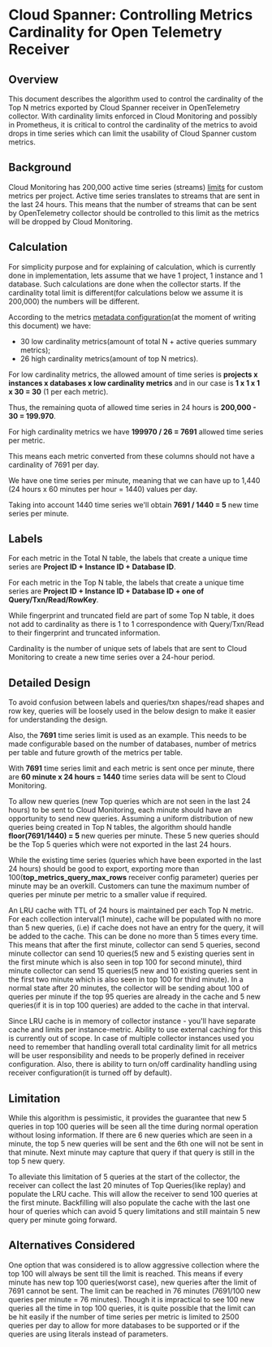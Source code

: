 # Cloud Spanner: Controlling Metrics Cardinality for Open Telemetry Receiver

## Overview
This document describes the algorithm used to control the cardinality of the Top N metrics exported by Cloud Spanner receiver in OpenTelemetry collector.
With cardinality limits enforced in Cloud Monitoring and possibly in Prometheus, it is critical to control the cardinality of the metrics to avoid drops in time series which can limit the usability of Cloud Spanner custom metrics.

## Background
Cloud Monitoring has 200,000 active time series (streams) [limits](https://cloud.google.com/monitoring/quotas) for custom metrics per project.
Active time series translates to streams that are sent in the last 24 hours.
This means that the number of streams that can be sent by OpenTelemetry collector should be controlled to this limit as the metrics will be dropped by Cloud Monitoring.

## Calculation
For simplicity purpose and for explaining of calculation, which is currently done in implementation, lets assume that we have 1 project, 1 instance and 1 database.
Such calculations are done when the collector starts. If the cardinality total limit is different(for calculations below we assume it is 200,000) the numbers will be different.

According to the metrics [metadata configuration](internal/metadataconfig/metrics.yaml)(at the moment of writing this document) we have:
- 30 low cardinality metrics(amount of total N + active queries summary metrics);
- 26 high cardinality metrics(amount of top N metrics).

For low cardinality metrics, the allowed amount of time series is **projects x instances x databases x low cardinality metrics** and in our case is **1 x 1 x 1 x 30 = 30** (1 per each metric).

Thus, the remaining quota of allowed time series in 24 hours is **200,000 - 30 = 199.970**.

For high cardinality metrics we have **199970 / 26 = 7691** allowed time series per metric.

This means each metric converted from these columns should not have a cardinality of 7691 per day.

We have one time series per minute, meaning that we can have up to 1,440 (24 hours x 60 minutes per hour = 1440) values per day.

Taking into account 1440 time series we'll obtain **7691 / 1440 = 5** new time series per minute.


## Labels
For each metric in the Total N table, the labels that create a unique time series are **Project ID + Instance ID + Database ID**.

For each metric in the Top N table, the labels that create a unique time series are **Project ID + Instance ID + Database ID + one of Query/Txn/Read/RowKey**.

While fingerprint and truncated field are part of some Top N table, it does not add to cardinality as there is 1 to 1 correspondence with Query/Txn/Read to their fingerprint and truncated information.

Cardinality is the number of unique sets of labels that are sent to Cloud Monitoring to create a new time series over a 24-hour period.

## Detailed Design
To avoid confusion between labels and queries/txn shapes/read shapes and row key, queries will be loosely used in the below design to make it easier for understanding the design.

Also, the **7691** time series limit is used as an example.
This needs to be made configurable based on the number of databases, number of metrics per table and future growth of the metrics per table.

With **7691** time series limit and each metric is sent once per minute, there are **60 minute x 24 hours  = 1440** time series data will be sent to Cloud Monitoring.

To allow new queries (new Top queries which are not seen in the last 24 hours) to be sent to Cloud Monitoring, each minute should have an opportunity to send new queries.
Assuming a uniform distribution of new queries being created in Top N tables, the algorithm should handle **floor(7691/1440) = 5** new queries per minute.
These 5 new queries should be the Top 5 queries which were not exported in the last 24 hours.

While the existing time series (queries which have been exported in the last 24 hours) should be good to export, exporting more than 100(**top_metrics_query_max_rows** receiver config parameter) queries per minute may be an overkill.
Customers can tune the maximum number of queries per minute per metric to a smaller value if required.

An LRU cache with TTL of 24 hours is maintained per each Top N metric.
For each collection interval(1 minute), cache will be populated with no more than 5 new queries, (i.e) if cache does not have an entry for the query, it will be added to the cache.
This can be done no more than 5 times every time.
This means that after the first minute, collector can send 5 queries, second minute collector can send 10 queries(5 new and 5 existing queries sent in the first minute which is also seen in top 100 for second minute), third minute collector can send 15 queries(5 new and 10 existing queries sent in the first two minute which is also seen in top 100 for third minute).
In a normal state after 20 minutes, the collector will be sending about 100 of queries per minute if the top 95 queries are already in the cache and 5 new queries(if it is in top 100 queries) are added to the cache in that interval.

Since LRU cache is in memory of collector instance - you'll have separate cache and limits per instance-metric.
Ability to use external caching for this is currently out of scope.
In case of multiple collector instances used you need to remember that handling overall total cardinality limit for all metrics will be user responsibility and needs to be properly defined in receiver configuration.
Also, there is ability to turn on/off cardinality handling using receiver configuration(it is turned off by default).

## Limitation
While this algorithm is pessimistic, it provides the guarantee that new 5 queries in top 100 queries will be seen all the time during normal operation without losing information.
If there are 6 new queries which are seen in a minute, the top 5 new queries will be sent and the 6th one will not be sent in that minute.
Next minute may capture that query if that query is still in the top 5 new query.

To alleviate this limitation of 5 queries at the start of the collector, the receiver can collect the last 20 minutes of Top Queries(like replay) and populate the LRU cache.
This will allow the receiver to send 100 queries at the first minute.
Backfilling will also populate the cache with the last one hour of queries which can avoid 5 query limitations and still maintain 5 new query per minute going forward.

## Alternatives Considered
One option that was considered is to allow aggressive collection where the top 100 will always be sent till the limit is reached.
This means if every minute has new top 100 queries(worst case), new queries after the limit of 7691 cannot be sent. The limit can be reached in 76 minutes (7691/100 new queries per minute = 76 minutes).
Though it is impractical to see 100 new queries all the time in top 100 queries, it is quite possible that the limit can be hit easily if the number of time series per metric is limited to 2500 queries per day to allow for more databases to be supported or if the queries are using literals instead of parameters.
